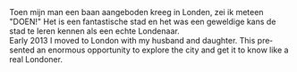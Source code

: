 <div lang="nl">
Toen mijn man een baan aangeboden kreeg in Londen, zei ik meteen "DOEN!" Het is
een fantastische stad en het was een geweldige kans de stad te leren kennen als
een echte Londenaar.
</div>

<div lang="en">
Early 2013 I moved to London with my husband and daughter. This presented an enormous
opportunity to explore the city and get it to know like a real Londoner.
</div>
